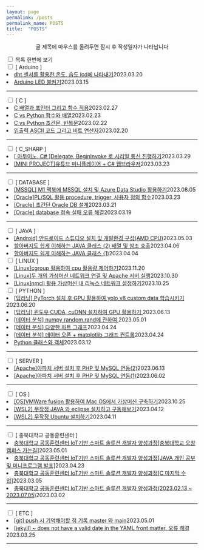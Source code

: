 ```yaml
---
layout: page
permalink: /posts
permalink_name: POSTS
title:  "POSTS"
---
```

<head>
    <script src="/contents.js"></script>
</head>
<!-- #b85c00 -->
<p style="text-align:center;"><span class="center_title">글 제목에 마우스를 올려두면 잠시 후 작성일자가 나타납니다</span></p>

<!-- **[ ARDUINO ]**

---
<b><a class="post_link" href="/arduino/2" title="2023.03.20 작성">2. dht 센서를 활용한 온도, 습도 lcd에 나타내기</a>
<a class="post_link" href="/arduino/1" title="2023.03.15 작성">1. Arduino LED 불켜기</a></b>

**[ C ]**

---
<b><a class="post_link" href="/C/4" title="2023.02.27 작성">4. C 배열과 포인터 그리고 함수 적용</a>
<a class="post_link" href="/C/3" title="2023.02.23 작성">3. C vs Python 함수와 배열</a>
<a class="post_link" href="/C/2" title="2023.02.22 작성">2. C vs Python 조건문, 반복문</a>
<a class="post_link" href="/C/1" title="2023.02.20 작성">1. 입출력 ASCII 코드 그리고 비트 연산자</a></b>

**[ C_SHARP ]**

---
<b><a class="post_link" href="/csharp/1" title="2023.03.23 작성">1. [MINI PROJECT]유튜브 미니플레이어 + C# 웹브라우저</a></b>

**[ ORACLE ]**

---
<b><a class="post_link" href="/oracle/3" title="2023.03.23 작성">3. PL/SQL 활용 procedure, trigger, 사용자 정의 함수</a>
<a class="post_link" href="/oracle/2" title="2023.03.21 작성">2. [MINI PROJECT] 초간단 Oracle DB 설계</a>
<a class="post_link" href="/oracle/1" title="2023.03.19 작성">1. Oracle database 접속 실패 오류 해결</a></b>

**[ PYTHON ]**

---
<b><a class="post_link" href="/python/1" title="2023.03.12 작성">1. Python 클래스와 객체</a></b>

**[ 충북대학교 공동훈련센터 ]**

---
<b><a class="post_link" href="/chungbuk_univ/2" title="2023.03.05 작성">2. 충북대학교 공동훈련센터 IoT기반 스마트 솔루션 개발자 양성과정[C 마지막 수업]</a>
<a class="post_link" href="/chungbuk_univ/1" title="2023.03.02 작성">1. 충북대학교 공동훈련센터 IoT기반 스마트 솔루션 개발자 양성과정(2023.02.13 ~ 2023.07.05)</a></b>


**[ ETC ]**

---
<b><a class="post_link" href="/etc/1" title="2023.03.25 작성">1. [jekyll] ~ does not have a valid date in the YAML front matter. 오류 해결</a></b> -->


<div class="accordion">
    <div class="m_container">
        <input type="checkbox" id="m_container">
        <label for="m_container" id="content">목록 한번에 보기</label>
    </div>
    <input type="checkbox" class="menus" id="menu01">
    <label for="menu01">[ Arduino ]</label>
    <div>
        <li><a href="/arduino/2" title="2023.03.20 작성">dht 센서를 활용한 온도, 습도 lcd에 나타내기</a><span>2023.03.20</span></li>
        <li><a href="/arduino/1" title="2023.03.15 작성">Arduino LED 불켜기</a><span>2023.03.15</span></li>
        <hr>
    </div>
    <input type="checkbox" class="menus" id="menu02">
    <label for="menu02">[ C ]<em></em></label>
    <div>
        <li><a href="/c/4" title="2023.02.27 작성">C 배열과 포인터 그리고 함수 적용</a><span>2023.02.27</span></li>
        <li><a href="/c/3" title="2023.02.23 작성">C vs Python 함수와 배열</a><span>2023.02.23</span></li>
        <li><a href="/c/2" title="2023.02.22 작성">C vs Python 조건문, 반복문</a><span>2023.02.22</span></li>
        <li><a href="/c/1" title="2023.02.20 작성">입출력 ASCII 코드 그리고 비트 연산자</a><span>2023.02.20</span></li>
        <hr>
    </div>
    <input type="checkbox" class="menus" id="menu03">
    <label for="menu03">[ C_SHARP ]<em></em></label>
    <div>
        <li><a href="/csharp/2" title="2023.03.29 작성">[ 아두이노, C# ]Delegate, BeginInvoke 로 시리얼 통신 진행하기</a><span>2023.03.29</span></li>
        <li><a href="/csharp/1" title="2023.03.23 작성">[MINI PROJECT]유튜브 미니플레이어 + C# 웹브라우저</a><span>2023.03.23</span></li>
        <hr>
    </div>
    <input type="checkbox" class="menus" id="menu04">
    <label for="menu04">[ DATABASE ]<em></em></label>
    <div>
        <li><a href="/database/4" title="2023.08.05 작성">[MSSQL] M1 맥북에 MSSQL 설치 및 Azure Data Studio 활용하기</a><span>2023.08.05</span></li>
        <li><a href="/database/3" title="2023.03.23 작성">[Oracle]PL/SQL 활용 procedure, trigger, 사용자 정의 함수</a><span>2023.03.23</span></li>
        <li><a href="/database/2" title="2023.03.21 작성">[Oracle] 초간단 Oracle DB 설계</a><span>2023.03.21</span></li>
        <li><a href="/database/1" title="2023.03.19 작성">[Oracle] database 접속 실패 오류 해결</a><span>2023.03.19</span></li>
        <hr>
    </div>
    <input type="checkbox" class="menus" id="menu05">
    <label for="menu05">[ JAVA ]<em></em></label>
    <div>
        <li><a href="/java/3" title="2023.05.03 작성">[Android] 안드로이드 스튜디오 설치 및 개발환경 구성(AMD CPU)</a><span>2023.05.03</span></li>
        <li><a href="/java/2" title="2023.04.06 작성">할아버지도 쉽게 이해하는 JAVA 클래스 (2) 배열 및 참조 호출</a><span>2023.04.06</span></li>
        <li><a href="/java/1" title="2023.04.04 작성">할아버지도 쉽게 이해하는 JAVA 클래스 (1)</a><span>2023.04.04</span></li>
    </div>
    <input type="checkbox" class="menus" id="menu06">
    <label for="menu06">[ LINUX ]<em></em></label>
    <div>
        <li><a href="/linux/3" title="2023.11.20 작성">[Linux]cgroup 활용하여 cpu 활용량 제어하기</a><span>2023.11.20</span></li>
        <li><a href="/linux/2" title="2023.10.30 작성">[Linux]두 개의 가상머신 네트워크 연결 및 Apache 서버 실행</a><span>2023.10.30</span></li>
        <li><a href="/linux/1" title="2023.10.25 작성">[Linux]nmcli 활용 가상머신 내 리눅스 네트워크 설정하기</a><span>2023.10.25</span></li>
    </div>
    <input type="checkbox" class="menus" id="menu07">
    <label for="menu07">[ PYTHON ]<em></em></label>
    <div>
        <li><a href="/python/6" title="2023.06.20 작성">[딥러닝] PyTorch 설치 후 GPU 활용하여 yolo v8 custom data 학습시키기
</a><span>2023.06.20</span></li>
        <li><a href="/python/5" title="2023.06.13 작성">[딥러닝] 윈도우 CUDA, cuDNN 설치하여 GPU 활용하기
</a><span>2023.06.13</span></li>
        <li><a href="/python/4" title="2023.05.01 작성">[데이터 분석] numpy random.rand에 관하여
</a><span>2023.05.01</span></li>
        <li><a href="/python/3" title="2023.04.24 작성">[데이터 분석] 다양한 차트 그래프</a><span>2023.04.24</span></li>
        <li><a href="/python/2" title="2023.04.24 작성">[데이터 분석] 데이터 오픈 + matplotlib 그래프 컨트롤</a><span>2023.04.24</span></li>
        <li><a href="/python/1" title="2023.03.12 작성">Python 클래스와 객체</a><span>2023.03.12</span></li>
        <hr>
    </div>
    <input type="checkbox" class="menus" id="menu08">
    <label for="menu08">[ SERVER ]<em></em></label>
    <div>
        <li><a href="/server/2" title="2023.06.13 작성">[Apache]아파치 서버 설치 후 PHP 및 MySQL 연동(2)</a><span>2023.06.13</span></li>
        <li><a href="/server/1" title="2023.06.02 작성">[Apache]아파치 서버 설치 후 PHP 및 MySQL 연동(1)</a><span>2023.06.02</span></li>
        <hr>
    </div>
    <input type="checkbox" class="menus" id="menu09">
    <label for="menu09">[ OS ]<em></em></label>
    <div>
        <li><a href="/OS/3" title="2023.10.25 작성">[OS]VMWare fusion 활용하여 Mac OS에서 가상머신 구축하기</a><span>2023.10.25</span></li>
        <li><a href="/OS/2" title="2023.04.12 작성">[WSL2] 무작정 JAVA 와 eclipse 설치하고 구동해보기</a><span>2023.04.12</span></li>
        <li><a href="/OS/1" title="2023.04.11 작성">[WSL2] 무작정 Ubuntu 설치하기</a><span>2023.04.11</span></li>
        <hr>
    </div>
    <input type="checkbox" class="menus" id="menu10">
    <label for="menu10">[ 충북대학교 공동훈련센터 ]<em></em></label>
    <div>
        <li><a href="/chungbuk_univ/4" title="2023.05.01 작성">충북대학교 공동훈련센터 IoT기반 스마트 솔루션 개발자 양성과정[충북대학교 오창캠퍼스 가는길]</a><span>2023.05.01</span></li>
        <li><a href="/chungbuk_univ/3" title="2023.04.23 작성">충북대학교 공동훈련센터 IoT기반 스마트 솔루션 개발자 양성과정[JAVA 개인 공부 및 미니프로그램 발표]</a><span>2023.04.23</span></li>
        <li><a href="/chungbuk_univ/2" title="2023.03.05 작성">충북대학교 공동훈련센터 IoT기반 스마트 솔루션 개발자 양성과정[C 마지막 수업]</a><span>2023.03.05</span></li>
        <li><a href="/chungbuk_univ/1" title="2023.03.02 작성">충북대학교 공동훈련센터 IoT기반 스마트 솔루션 개발자 양성과정(2023.02.13 ~ 2023.07.05)</a><span>2023.03.02</span></li>
        <hr>
    </div>
    <input type="checkbox" class="menus" id="menu11">
    <label for="menu11">[ ETC ]<em></em></label>
    <div>
        <li><a href="/etc/2" title="2023.05.01 작성">[git] push 시 기억해야할 점 기록 master 와 main</a><span>2023.05.01</span></li>
        <li><a href="/etc/1" title="2023.03.25 작성">[jekyll] ~ does not have a valid date in the YAML front matter. 오류 해결</a><span>2023.03.25</span></li>
        <hr>
    </div>
</div>